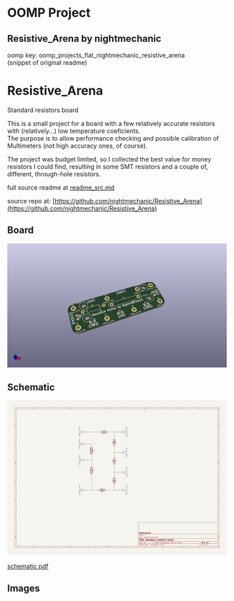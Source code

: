 # OOMP Project  
## Resistive_Arena  by nightmechanic  
  
oomp key: oomp_projects_flat_nightmechanic_resistive_arena  
(snippet of original readme)  
  
Resistive_Arena  
===============  
  
Standard resistors board  
  
This is a small project for a board with a few relatively accurate resistors with (relatively...) low temperature coeficients.  
The purpose is to allow performance checking and possible calibration of Multimeters (not high accuracy ones, of course).  
  
The project was budget limited, so I collected the best value for money resistors I could find, resulting in some SMT resistors and a couple of, different, through-hole resistors.  
  
  full source readme at [readme_src.md](readme_src.md)  
  
source repo at: [https://github.com/nightmechanic/Resistive_Arena](https://github.com/nightmechanic/Resistive_Arena)  
## Board  
  
[![working_3d.png](working_3d_600.png)](working_3d.png)  
## Schematic  
  
[![working_schematic.png](working_schematic_600.png)](working_schematic.png)  
  
[schematic pdf](working_schematic.pdf)  
## Images  
